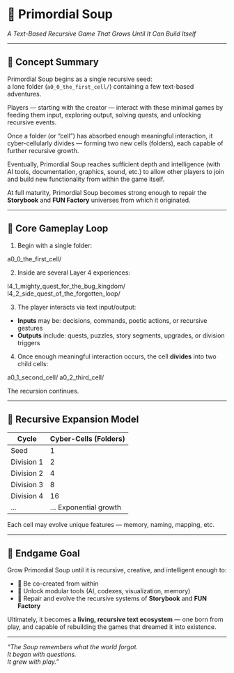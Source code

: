 <!-- Save to: storybook_primordial_soup/project_manifest.md -->

# 🌊 Primordial Soup  
*A Text-Based Recursive Game That Grows Until It Can Build Itself*

---

## 📖 Concept Summary

Primordial Soup begins as a single recursive seed:  
a lone folder (`a0_0_the_first_cell/`) containing a few text-based adventures.

Players — starting with the creator — interact with these minimal games by feeding them input, exploring output, solving quests, and unlocking recursive events.

Once a folder (or “cell”) has absorbed enough meaningful interaction, it cyber-cellularly divides — forming two new cells (folders), each capable of further recursive growth.

Eventually, Primordial Soup reaches sufficient depth and intelligence (with AI tools, documentation, graphics, sound, etc.) to allow other players to join and build new functionality from within the game itself.

At full maturity, Primordial Soup becomes strong enough to repair the **Storybook** and **FUN Factory** universes from which it originated.

---

## 🧪 Core Gameplay Loop

1. Begin with a single folder:

a0_0_the_first_cell/

2. Inside are several Layer 4 experiences:

l4_1_mighty_quest_for_the_bug_kingdom/
l4_2_side_quest_of_the_forgotten_loop/

3. The player interacts via text input/output:

- **Inputs** may be: decisions, commands, poetic actions, or recursive gestures  
- **Outputs** include: quests, puzzles, story segments, upgrades, or division triggers

4. Once enough meaningful interaction occurs, the cell **divides** into two child cells:

a0_1_second_cell/
a0_2_third_cell/

The recursion continues.

---

## 🔁 Recursive Expansion Model

| Cycle        | Cyber-Cells (Folders) |
|--------------|------------------------|
| Seed         | 1                      |
| Division 1   | 2                      |
| Division 2   | 4                      |
| Division 3   | 8                      |
| Division 4   | 16                     |
| ...          | … Exponential growth   |

Each cell may evolve unique features — memory, naming, mapping, etc.

---

## 🧠 Endgame Goal

Grow Primordial Soup until it is recursive, creative, and intelligent enough to:

- 🌱 Be co-created from within  
- 🧠 Unlock modular tools (AI, codexes, visualization, memory)  
- 🔁 Repair and evolve the recursive systems of **Storybook** and **FUN Factory**

Ultimately, it becomes a **living, recursive text ecosystem** — one born from play, and capable of rebuilding the games that dreamed it into existence.

---

*“The Soup remembers what the world forgot.  
It began with questions.  
It grew with play.”*